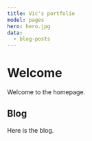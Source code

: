 ```yaml
---
title: Vic's portfolio
model: pages
hero: hero.jpg
data:
  - blog-posts
---
```


# Welcome

Welcome to the homepage.

## Blog

Here is the blog.

<DisplayData model="blog-posts" title="Blog posts" mode="list">
